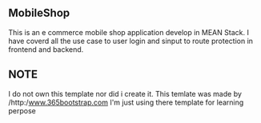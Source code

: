 ## MobileShop
This is an e commerce mobile shop application develop in MEAN Stack.
I have coverd all the use case to user login and sinput to route protection in frontend and backend.

## NOTE 
I do not own this template nor did i create it. This temlate was made by /http:/www.365bootstrap.com 
I'm just using there template for learning perpose

